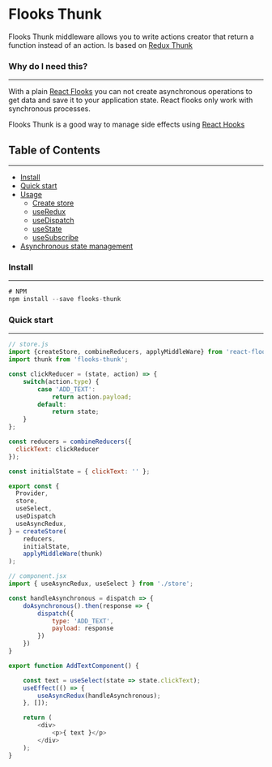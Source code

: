 # Flooks Thunk
Flooks Thunk middleware allows you to write actions creator that return a function instead of an action. Is based on [Redux Thunk](https://github.com/reduxjs/redux-thunk)
### Why do I need this?
---
With a plain [React Flooks](https://github.com/Somo86/React-Flooks) you can not create asynchronous operations to get data and save it to your application state. React flooks only work with synchronous processes.

Flooks Thunk is a good way to manage side effects using [React Hooks](https://reactjs.org/docs/hooks-intro.html)
## Table of Contents
----------
* [Install](###install)
* [Quick start](###Quick-start)
* [Usage](###Usage)
    * [Create store](###Create-store)
    * [useRedux](###useRedux)
    * [useDispatch](###useDispatch)
    * [useState](###useState)
    * [useSubscribe](###useSubscribe)
* [Asynchronous state management](###Asynchronous-state-management)
### Install
---
```javascript
# NPM
npm install --save flooks-thunk
```
### Quick start
---
```javascript
// store.js
import {createStore, combineReducers, applyMiddleWare} from 'react-flooks';
import thunk from 'flooks-thunk';

const clickReducer = (state, action) => {
    switch(action.type) {
        case 'ADD_TEXT':
            return action.payload;
        default:
            return state;
    }
};

const reducers = combineReducers({
  clickText: clickReducer
});

const initialState = { clickText: '' };

export const {
  Provider,
  store,
  useSelect,
  useDispatch
  useAsyncRedux,
} = createStore(
    reducers, 
    initialState,
    applyMiddleWare(thunk)
);
```
```javascript
// component.jsx
import { useAsyncRedux, useSelect } from './store';

const handleAsynchronous = dispatch => {
    doAsynchronous().then(response => {
        dispatch({
            type: 'ADD_TEXT',
            payload: response
        })
    })
}

export function AddTextComponent() {

    const text = useSelect(state => state.clickText); 
    useEffect(() => {
        useAsyncRedux(handleAsynchronous);
    }, []);

    return (
        <div>
            <p>{ text }</p>
        </div>
    );
}
```